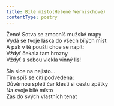 ```yaml
---
title: Bílé místo(Heleně Wernischové)
contentType: poetry
---
```


<section>

Ženo! Sotva se zmocníš mužské mapy  
Vydá se tvoje láska do všech bílých míst  
A pak v té poušti chce se napít:  
Vždyť čekala tam hrozny  
Vždyť s sebou vlekla vinný lis!

</section>

<section>

Šla sice na nejisto…  
Tím spíš se cítí podvedena:  
Důvěrnou spletí čar klestí si cestu zpátky  
Na svoje bílé místo  
Zas do svých vlastních tenat

</section>
